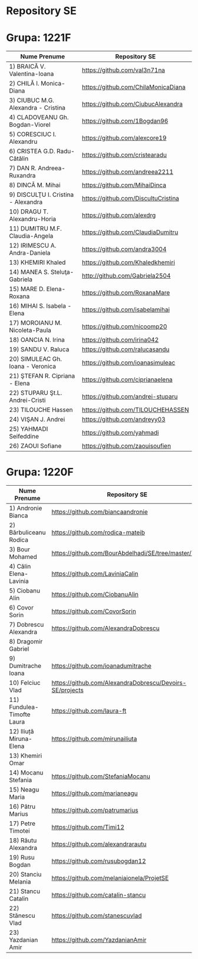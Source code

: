 Repository SE
====

Grupa: 1221F
============

| Nume Prenume | Repository SE | 
|--------------|---------------|
|1) BRAICĂ V. Valentina-Ioana | https://github.com/val3n71na 
|2) CHILĂ I. Monica-Diana | https://github.com/ChilaMonicaDiana 
|3) CIUBUC M.G. Alexandra - Cristina |https://github.com/CiubucAlexandra
|4) CLADOVEANU Gh. Bogdan-Viorel|https://github.com/1Bogdan96
|5) CORESCIUC I. Alexandru|https://github.com/alexcore19
|6) CRISTEA G.D. Radu-Cătălin |https://github.com/cristearadu
|7) DAN R. Andreea-Ruxandra|https://github.com/andreea2211
|8) DINCĂ M. Mihai |https://github.com/MihaiDinca
|9) DISCULŢU I. Cristina - Alexandra|https://github.com/DiscultuCristina
|10) DRAGU T. Alexandru-Horia|https://github.com/alexdrg
|11) DUMITRU M.F. Claudia-Angela|https://github.com/ClaudiaDumitru
|12) IRIMESCU A. Andra-Daniela|https://github.com/andra3004|
|13) KHEMIRI Khaled|https://github.com/Khaledkhemiri|
|14) MANEA S. Steluţa-Gabriela |http://github.com/Gabriela2504
|15) MARE D. Elena-Roxana|https://github.com/RoxanaMare
|16) MIHAI S. Isabela - Elena|https://github.com/isabelamihai
|17) MOROIANU M. Nicoleta-Paula|https://github.com/nicoomp20
|18) OANCIA N. Irina |https://github.com/irina042
|19) SANDU V. Raluca|https://github.com/ralucasandu
|20) SIMULEAC Gh. Ioana - Veronica|https://github.com/ioanasimuleac
|21) ŞTEFAN R. Cipriana - Elena|https://github.com/ciprianaelena
|22) STUPARU Şt.L. Andrei-Cristi|https://github.com/andrei-stuparu
|23) TILOUCHE Hassen|https://github.com/TILOUCHEHASSEN
|24) VIŞAN J. Andrei|https://github.com/andreyy03
|25) YAHMADI Seifeddine|https://github.com/yahmadi
|26) ZAOUI Sofiane|https://github.com/zaouisoufien

Grupa: 1220F
============

| Nume Prenume | Repository SE | 
|---------------|--------------|
|1) Andronie Bianca| https://github.com/biancaandronie
|2) Bărbuliceanu Rodica|https://github.com/rodica-mateib
|3) Bour Mohamed| https://github.com/BourAbdelhadi/SE/tree/master/TP1
|4) Călin Elena-Lavinia| https://github.com/LaviniaCalin
|5) Ciobanu Alin| https://github.com/CiobanuAlin 
|6) Covor Sorin| https://github.com/CovorSorin 
|7) Dobrescu Alexandra| https://github.com/AlexandraDobrescu
|8) Dragomir Gabriel
|9) Dumitrache Ioana| https://github.com/ioanadumitrache 
|10) Felciuc Vlad|https://github.com/AlexandraDobrescu/Devoirs-SE/projects
|11) Fundulea-Timofte Laura|  https://github.com/laura-ft
|12) Iliuță Miruna- Elena| https://github.com/mirunailiuta
|13) Khemiri Omar
|14) Mocanu Stefania| https://github.com/StefaniaMocanu
|15) Neagu Maria| https://github.com/marianeagu
|16) Pătru Marius| https://github.com/patrumarius
|17) Petre Timotei | https://github.com/Timi12
|18) Răutu Alexandra| https://github.com/alexandrarautu
|19) Rusu Bogdan|  https://github.com/rusubogdan12
|20) Stanciu Melania| https://github.com/melaniaionela/ProjetSE
|21) Stancu Catalin| https://github.com/catalin-stancu
|22) Stănescu Vlad| https://github.com/stanescuvlad
|23) Yazdanian Amir| https://github.com/YazdanianAmir
											



